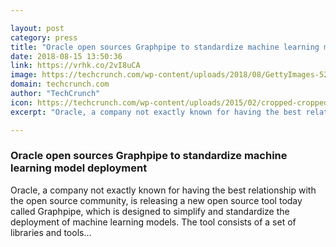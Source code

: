 ```yaml
---

layout: post
category: press
title: "Oracle open sources Graphpipe to standardize machine learning model deployment"
date: 2018-08-15 13:50:36
link: https://vrhk.co/2vI8uCA
image: https://techcrunch.com/wp-content/uploads/2018/08/GettyImages-529969236.jpg?w=600
domain: techcrunch.com
author: "TechCrunch"
icon: https://techcrunch.com/wp-content/uploads/2015/02/cropped-cropped-favicon-gradient.png?w=180
excerpt: "Oracle, a company not exactly known for having the best relationship with the open source community, is releasing a new open source tool today called Graphpipe, which is designed to simplify and standardize the deployment of machine learning models. The tool consists of a set of libraries and tools…"

---
```


### Oracle open sources Graphpipe to standardize machine learning model deployment

Oracle, a company not exactly known for having the best relationship with the open source community, is releasing a new open source tool today called Graphpipe, which is designed to simplify and standardize the deployment of machine learning models. The tool consists of a set of libraries and tools…